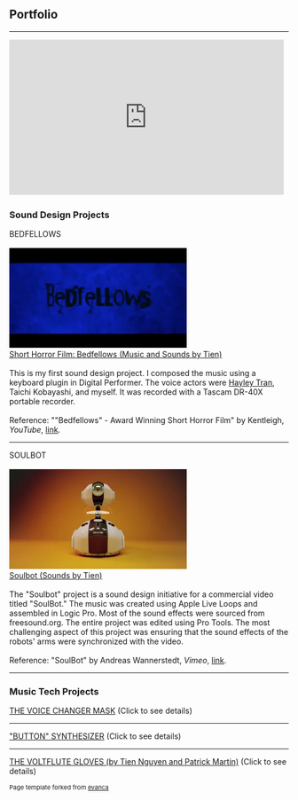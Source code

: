 ## Portfolio

---

<iframe width="495" height="280" src="https://www.youtube.com/embed/B9VO835IgI8?si=N1gQy5xYO94G-NYK" title="YouTube video player" frameborder="0" allow="accelerometer; autoplay; clipboard-write; encrypted-media; gyroscope; picture-in-picture; web-share" referrerpolicy="strict-origin-when-cross-origin" allowfullscreen></iframe>

### Sound Design Projects

BEDFELLOWS
<br><br>
<img src="images/bedfellows2.webp"/>
<br>
[Short Horror Film: Bedfellows (Music and Sounds by Tien)](https://youtu.be/qjXORN1yXfU)
<br><br>
This is my first sound design project. I composed the music using a keyboard plugin in Digital Performer. The voice actors were [Hayley Tran](https://www.linkedin.com/in/hayley-tran-342125186/), Taichi Kobayashi, and myself. It was recorded with a Tascam DR-40X portable recorder.
<br><br>
Reference:
""Bedfellows" - Award Winning Short Horror Film" by Kentleigh, _YouTube_, [link](https://www.youtube.com/watch?v=WQvGmMVBYMw&t=1s&ab_channel=Kentleigh).

---
SOULBOT
<br><br>
<img src="images/soulbot.webp"/>
<br>
[Soulbot (Sounds by Tien)](https://youtu.be/ltQaZAETpzY)
<br><br>
The "Soulbot" project is a sound design initiative for a commercial video titled "SoulBot." The music was created using Apple Live Loops and assembled in Logic Pro. Most of the sound effects were sourced from freesound.org. The entire project was edited using Pro Tools. The most challenging aspect of this project was ensuring that the sound effects of the robots' arms were synchronized with the video.
<br><br>
Reference:
"SoulBot" by Andreas Wannerstedt, _Vimeo_, [link](https://vimeo.com/25413547).

---

### Music Tech Projects
[THE VOICE CHANGER MASK](/voicechanger_page.md) (Click to see details)

---
["BUTTON" SYNTHESIZER](/buttonsynth_page.md) (Click to see details)

---
[THE VOLTFLUTE GLOVES (by Tien Nguyen and Patrick Martin)](glovesynth_page.md) (Click to see details)


<p style="font-size:11px">Page template forked from <a href="https://github.com/evanca/quick-portfolio">evanca</a></p>
<!-- Remove above link if you don't want to attibute -->
